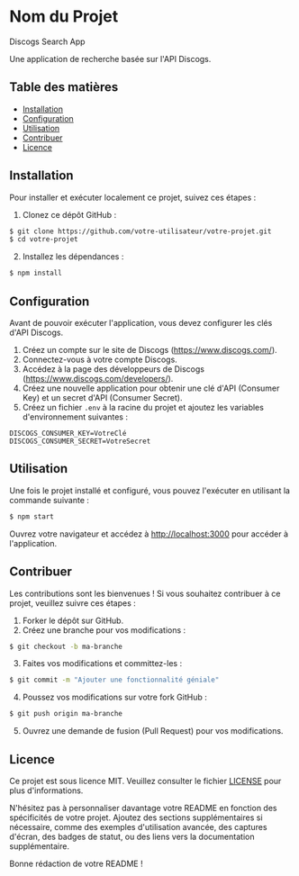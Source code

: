 # Nom du Projet

Discogs Search App

Une application de recherche basée sur l'API Discogs.

## Table des matières

- [Installation](#installation)
- [Configuration](#configuration)
- [Utilisation](#utilisation)
- [Contribuer](#contribuer)
- [Licence](#licence)

## Installation

Pour installer et exécuter localement ce projet, suivez ces étapes :

1. Clonez ce dépôt GitHub :

```bash
$ git clone https://github.com/votre-utilisateur/votre-projet.git
$ cd votre-projet
```

2. Installez les dépendances :

```bash
$ npm install
```

## Configuration

Avant de pouvoir exécuter l'application, vous devez configurer les clés d'API Discogs.

1. Créez un compte sur le site de Discogs (https://www.discogs.com/).
2. Connectez-vous à votre compte Discogs.
3. Accédez à la page des développeurs de Discogs (https://www.discogs.com/developers/).
4. Créez une nouvelle application pour obtenir une clé d'API (Consumer Key) et un secret d'API (Consumer Secret).
5. Créez un fichier `.env` à la racine du projet et ajoutez les variables d'environnement suivantes :

```
DISCOGS_CONSUMER_KEY=VotreClé
DISCOGS_CONSUMER_SECRET=VotreSecret
```

## Utilisation

Une fois le projet installé et configuré, vous pouvez l'exécuter en utilisant la commande suivante :

```bash
$ npm start
```

Ouvrez votre navigateur et accédez à [http://localhost:3000](http://localhost:3000) pour accéder à l'application.

## Contribuer

Les contributions sont les bienvenues ! Si vous souhaitez contribuer à ce projet, veuillez suivre ces étapes :

1. Forker le dépôt sur GitHub.
2. Créez une branche pour vos modifications :
```bash
$ git checkout -b ma-branche
```
3. Faites vos modifications et committez-les :
```bash
$ git commit -m "Ajouter une fonctionnalité géniale"
```
4. Poussez vos modifications sur votre fork GitHub :
```bash
$ git push origin ma-branche
```
5. Ouvrez une demande de fusion (Pull Request) pour vos modifications.

## Licence

Ce projet est sous licence MIT. Veuillez consulter le fichier [LICENSE](LICENSE) pour plus d'informations.

N'hésitez pas à personnaliser davantage votre README en fonction des spécificités de votre projet. Ajoutez des sections supplémentaires si nécessaire, comme des exemples d'utilisation avancée, des captures d'écran, des badges de statut, ou des liens vers la documentation supplémentaire.

Bonne rédaction de votre README !

